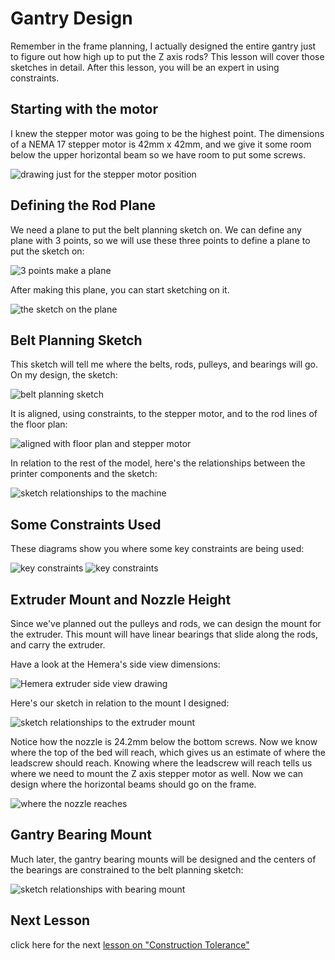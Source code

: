 # Gantry Design

Remember in the frame planning, I actually designed the entire gantry just to figure out how high up to put the Z axis rods? This lesson will cover those sketches in detail. After this lesson, you will be an expert in using constraints.

## Starting with the motor

I knew the stepper motor was going to be the highest point. The dimensions of a NEMA 17 stepper motor is 42mm x 42mm, and we give it some room below the upper horizontal beam so we have room to put some screws.

![drawing just for the stepper motor position](../images/lesson2/steppermotorpositionsketch.png)

## Defining the Rod Plane

We need a plane to put the belt planning sketch on. We can define any plane with 3 points, so we will use these three points to define a plane to put the sketch on:

![3 points make a plane](../images/lesson2/definerodplane.png)

After making this plane, you can start sketching on it.

![the sketch on the plane](../images/lesson2/starttheplan2.png)

## Belt Planning Sketch

This sketch will tell me where the belts, rods, pulleys, and bearings will go. On my design, the sketch:

![belt planning sketch](../images/lesson2/beltplanningsketch.png)

It is aligned, using constraints, to the stepper motor, and to the rod lines of the floor plan:

![aligned with floor plan and stepper motor](../images/lesson2/planalignedwithfloorplan.png)

In relation to the rest of the model, here's the relationships between the printer components and the sketch:

![sketch relationships to the machine](../images/lesson2/beltplanningsketch_matchup.png)

## Some Constraints Used

These diagrams show you where some key constraints are being used:

![key constraints](../images/lesson2/beltplanningsketch_constraints1.png)
![key constraints](../images/lesson2/beltplanningsketch_constraints2.png)

## Extruder Mount and Nozzle Height

Since we've planned out the pulleys and rods, we can design the mount for the extruder. This mount will have linear bearings that slide along the rods, and carry the extruder.

Have a look at the Hemera's side view dimensions:

![Hemera extruder side view drawing](../images/lesson2/hemerasidedrawing.png)

Here's our sketch in relation to the mount I designed:

![sketch relationships to the extruder mount](../images/lesson2/beltplanningtohemeramount.png)

Notice how the nozzle is 24.2mm below the bottom screws. Now we know where the top of the bed will reach, which gives us an estimate of where the leadscrew should reach. Knowing where the leadscrew will reach tells us where we need to mount the Z axis stepper motor as well. Now we can design where the horizontal beams should go on the frame.

![where the nozzle reaches](../images/lesson2/wheretoputhbars.png)

## Gantry Bearing Mount

Much later, the gantry bearing mounts will be designed and the centers of the bearings are constrained to the belt planning sketch:

![sketch relationships with bearing mount](../images/lesson2/beltplantobearingmount.png)

## Next Lesson

click here for the next [lesson on "Construction Tolerance"](lesson3)
